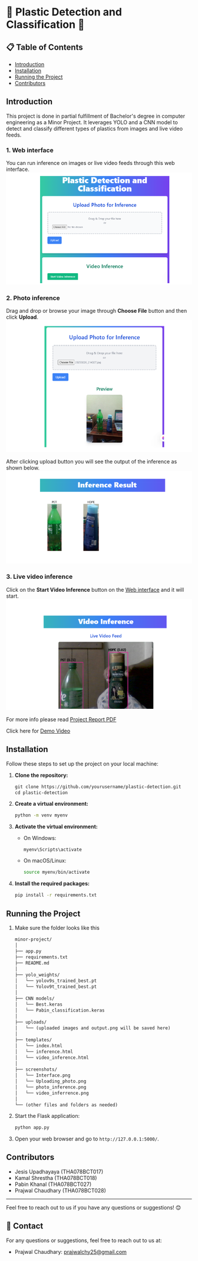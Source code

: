 # 🌟 Plastic Detection and Classification 🌟
## 📋 Table of Contents
- [Introduction](#introduction)
- [Installation](#installation)
- [Running the Project](#running-the-project)
- [Contributors](#contributors)

## Introduction
This project is done in partial fulfillment of Bachelor's degree in computer engineering as a Minor Project. It leverages YOLO and a CNN model to detect and classify different types of plastics from images and live video feeds.

### 1. Web interface
You can run inference on images or live video feeds through this web interface.
![Web Interface](screenshots/Interface.png)

### 2. Photo inference
Drag and drop or browse your image through **Choose File** button and then click **Upload**. 
![Uploading photo](screenshots/Uploading_photo.png)

After clicking upload button you will see the output of the inference as shown below.
![photo inference](screenshots/photo_inference.png)

### 3. Live video inference
Click on the **Start Video Inference** button on the [Web interface](#1-web-interface) and it will start.
![Video inference](screenshots/video_inference.png)

For more info please read [Project Report PDF](./project_report.pdf)

Click here for  [Demo Video](https://drive.google.com/file/d/1_Za4BeSZkGNh6Ts-ZJZb3wCuXeg2wIen/view?usp=sharing)


## Installation
Follow these steps to set up the project on your local machine:

1. **Clone the repository:**
    ```bashv
    git clone https://github.com/yourusername/plastic-detection.git
    cd plastic-detection
    ```

2. **Create a virtual environment:**
    ```bash
    python -m venv myenv
    ```

3. **Activate the virtual environment:**

    - On Windows:
        ```bash
        myenv\Scripts\activate
        ```

    - On macOS/Linux:
        ```bash
        source myenv/bin/activate
        ```

4. **Install the required packages:**
    ```bash
    pip install -r requirements.txt
    ```

## Running the Project
1. Make sure the folder looks like this 

    ```plaintext
    minor-project/
    │
    ├── app.py
    ├── requirements.txt
    ├── README.md
    │
    ├── yolo_weights/
    │   └── yolov9s_trained_best.pt
    │   └── Yolov9t_trained_best.pt
    │
    ├── CNN models/
    │   └── Best.keras
    │   └── Pabin_classification.keras
    │
    ├── uploads/
    │   └── (uploaded images and output.png will be saved here)
    │
    ├── templates/
    │   └── index.html
    │   └── inference.html
    │   └── video_inference.html
    │
    ├── screenshots/
    │   └── Interface.png
    │   └── Uploading_photo.png
    │   └── photo_inference.png
    │   └── video_inferrence.png
    │
    └── (other files and folders as needed)
    ```

2. Start the Flask application:
    ```bash
    python app.py
    ```

3. Open your web browser and go to `http://127.0.0.1:5000/`.


## Contributors

- Jesis Upadhayaya (THA078BCT017)
- Kamal Shrestha (THA078BCT018)
- Pabin Khanal (THA078BCT027)
- Prajwal Chaudhary (THA078BCT028)

---

Feel free to reach out to us if you have any questions or suggestions! 😊
## 📧 Contact

For any questions or suggestions, feel free to reach out to us at:

- Prajwal Chaudhary: [prajwalchy25@gmail.com](mailto:prajwalchy25@gmail.com)
